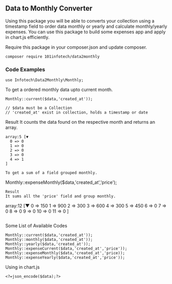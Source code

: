 ## Data to Monthly Converter
Using this package you will be able to converts your collection using a timestamp field to order data monthly or yearly and calculate monthly/yearly expenses.
You can use this package to build some expenses app and apply in chart.js efficiently.

Require this package in your composer.json and update composer.

```
composer require 101infotech/data2monthly
```

### Code Examples
```
use Infotech\Data2Monthly\Monthly;
```
To get a ordered monthly data upto current month.
```
Monthly::current($data,'created_at'));

// $data must be a Collection
// 'created_at' exist in collection, holds a timestamp or date
```
Result
It counts the data found on the respective month and returns an array.
```
array:5 [▼
  0 => 0
  1 => 0
  2 => 0
  3 => 0
  4 => 1
]

To get a sum of a field grouped monthly.
```
Monthly::expenseMonthly($data,'created_at','price');
```
Result 
It sums all the 'price' field and group monthly.
```
array:12 [▼
  0 => 150
  1 => 900
  2 => 300
  3 => 600
  4 => 300
  5 => 450
  6 => 0
  7 => 0
  8 => 0
  9 => 0
  10 => 0
  11 => 0
]
```

```
Some List of Available Codes
```
Monthly::current($data,'created_at'));
Monthly::monthly($data,'created_at'));
Monthly::yearly($data,'created_at'));
Monthly::expenseCurrent($data,'created_at','price'));
Monthly::expenseMonthly($data,'created_at','price));
Monthly::expenseYearly($data,'created_at','price'));
```

Using in chart.js

```
<?=json_encode($data);?>
```